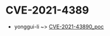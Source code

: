 # CVE-2021-4389

* yonggui-li ~> [CVE-2021-43890_poc](https://www.alice-snow.ru/2021/database/cve-2021-4389/cve-2021-43890_poc-yonggui-li)
